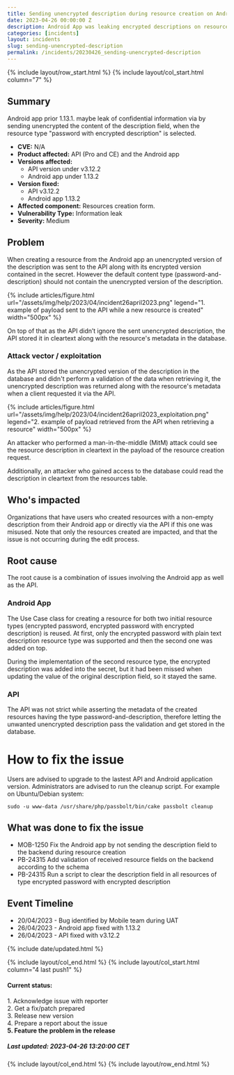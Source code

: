 ```yaml
---
title: Sending unencrypted description during resource creation on Android app
date: 2023-04-26 00:00:00 Z
description: Android App was leaking encrypted descriptions on resources created with it
categories: [incidents]
layout: incidents
slug: sending-unencrypted-description
permalink: /incidents/20230426_sending-unencrypted-description
---
```


{% include layout/row_start.html %}
{% include layout/col_start.html column="7" %}

## Summary
Android app prior 1.13.1. maybe leak of confidential information via by sending unencrypted the content
of the description field, when the resource type "password with encrypted description" is selected.

*   **CVE:** N/A
*   **Product affected:** API (Pro and CE) and the Android app
*   **Versions affected:** 
    *   API version under v3.12.2
    *   Android app under 1.13.2
*   **Version fixed:** 
    *   API v3.12.2
    *   Android app 1.13.2
*   **Affected component:** Resources creation form.
*   **Vulnerability Type:** Information leak
*   **Severity:** Medium

## Problem

When creating a resource from the Android app an unencrypted version of the description was sent to the API 
along with its encrypted version contained in the secret. However the default content type (password-and-description) 
should not contain the unencrypted version of the description.

{% include articles/figure.html
    url="/assets/img/help/2023/04/incident26april2023.png"
    legend="1. example of payload sent to the API while a new resource is created"
    width="500px"
%}

On top of that as the API didn’t ignore the sent unencrypted description, the API stored it in cleartext along 
with the resource's metadata in the database.

### Attack vector / exploitation
As the API stored the unencrypted version of the description in the database and didn't perform a validation of 
the data when retrieving it, the unencrypted description was returned along with the resource's metadata when 
a client requested it via the API.

{% include articles/figure.html
    url="/assets/img/help/2023/04/incident26april2023_exploitation.png"
    legend="2. example of payload retrieved from the API when retrieving a resource"
    width="500px"
%}

An attacker who performed a man-in-the-middle (MitM) attack could see the resource description in cleartext 
in the payload of the resource creation request. 

Additionally, an attacker who gained access to the database could read the description in cleartext from the resources 
table. 

## Who's impacted
Organizations that have users who created resources with a non-empty description from their Android app or 
directly via the API if this one was misused. Note that only the resources created are impacted, and that the 
issue is not occurring during the edit process.

## Root cause
The root cause is a combination of issues involving the Android app as well as the API.

### Android App
The Use Case class for creating a resource for both two initial resource types (encrypted password, encrypted 
password with encrypted description) is reused. At first, only the encrypted password with plain text description 
resource type was supported and then the second one was added on top.

During the implementation of the second resource type, the encrypted description was added into the secret, but it 
had been missed when updating the value of the original description field, so it stayed the same.

### API
The API was not strict while asserting the metadata of the created resources having the type password-and-description, 
therefore letting the unwanted unencrypted description pass the validation and get stored in the database.

# How to fix the issue

Users are advised to upgrade to the lastest API and Android application version.
Administrators are advised to run the cleanup script. For example on Ubuntu/Debian system:
```
sudo -u www-data /usr/share/php/passbolt/bin/cake passbolt cleanup
```

## What was done to fix the issue
- MOB-1250 Fix the Android app by not sending the description field to the backend during resource creation
- PB-24315 Add validation of received resource fields on the backend according to the schema
- PB-24315 Run a script to clear the description field in all resources of type encrypted password with encrypted description

## Event Timeline

- 20/04/2023 - Bug identified by Mobile team during UAT
- 26/04/2023 - Android app fixed with 1.13.2
- 26/04/2023 - API fixed with v3.12.2

{% include date/updated.html %}

{% include layout/col_end.html %}
{% include layout/col_start.html column="4 last push1" %}
<div class="tldr message success">
    <h4>Current status:</h4>
    1. Acknowledge issue with reporter<br/>
    2. Get a fix/patch prepared<br/>
    3. Release new version<br/>
    4. Prepare a report about the issue<br/>
    <strong>5. Feature the problem in the release</strong>
    <h5>Last updated: 2023-04-26 13:20:00 CET</h5>
</div>
{% include layout/col_end.html %}
{% include layout/row_end.html %}